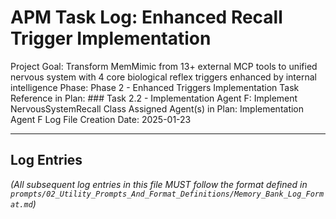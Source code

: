 # APM Task Log: Enhanced Recall Trigger Implementation

Project Goal: Transform MemMimic from 13+ external MCP tools to unified nervous system with 4 core biological reflex triggers enhanced by internal intelligence
Phase: Phase 2 - Enhanced Triggers Implementation
Task Reference in Plan: ### Task 2.2 - Implementation Agent F: Implement NervousSystemRecall Class
Assigned Agent(s) in Plan: Implementation Agent F
Log File Creation Date: 2025-01-23

---

## Log Entries

*(All subsequent log entries in this file MUST follow the format defined in `prompts/02_Utility_Prompts_And_Format_Definitions/Memory_Bank_Log_Format.md`)*